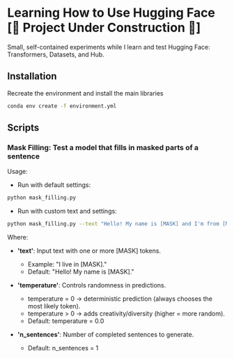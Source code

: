 # Learning How to Use Hugging Face [🚧 Project Under Construction 🚧]

Small, self-contained experiments while I learn and test Hugging Face: Transformers, Datasets, and Hub.

## Installation

Recreate the environment and install the main libraries

```bash
conda env create -f environment.yml
```

## Scripts

### Mask Filling: Test a model that fills in masked parts of a sentence

Usage:

* Run with default settings:
```bash
python mask_filling.py
```
* Run with custom text and settings:
```bash
python mask_filling.py --text "Hello! My name is [MASK] and I'm from [MASK], so I speak [MASK]." --temperature 1.1 --n_sentences 5
```

Where:

*  **'text'**: Input text with one or more [MASK] tokens.
    * Example: "I live in [MASK]."
    * Default: "Hello! My name is [MASK]."

* **'temperature'**: Controls randomness in predictions.
    * temperature = 0 → deterministic prediction (always chooses the most likely token).
    * temperature > 0 → adds creativity/diversity (higher = more random).
    * Default: temperature = 0.0

* **'n_sentences'**: Number of completed sentences to generate.
    * Default: n_sentences = 1
